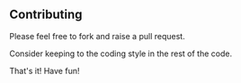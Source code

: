 ## Contributing 

Please feel free to fork and raise a pull request. 

Consider keeping to the coding style in the rest of the code. 

That's it! Have fun!
